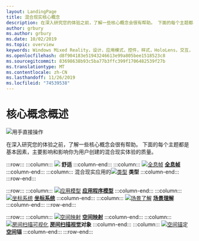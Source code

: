 ```yaml
---
layout: LandingPage
title: 混合现实核心概念
description: 在深入研究您的体验之前，了解一些核心概念会很有帮助。 下面的每个主题都是基本因素，主要影响和影响你为用户创建的混合现实体验的质量。
author: grbury
ms.author: grbury
ms.date: 10/02/2019
ms.topic: overview
keywords: Windows Mixed Reality，设计，应用模式，控件，样式，HoloLens，交互，UX 元素，行为，构建基块
ms.openlocfilehash: d8f904183e51943246613e99a805bee1518523c8
ms.sourcegitcommit: 83698638b93c5ba77b3ffc399f1706482539f27b
ms.translationtype: MT
ms.contentlocale: zh-CN
ms.lasthandoff: 11/26/2019
ms.locfileid: "74539538"
---
```

# <a name="core-concepts-overview"></a>核心概念概述

![用手直接操作](images/05_CoreConcepts.png)


在深入研究您的体验之前，了解一些核心概念会很有帮助。 下面的每个主题都是基本因素，主要影响和影响你为用户创建的混合现实体验的质量。 

:::row:::
    :::column:::
       [![](images/comfort-chart.PNG)](comfort.md)  **[](comfort.md)舒适**
    :::column-end:::
    :::column:::
       [![全息帧](images/destinationmars-750px.png)](holographic-frame.md) **[全息帧](holographic-frame.md)**
    :::column-end:::
    :::column:::
       混合现实应用的[![类型](images/enhancedenvironmentapps-640px.jpg)](types-of-mixed-reality-apps.md)  **[](types-of-mixed-reality-apps.md)类型**
    :::column-end:::
:::row-end:::

:::row:::
    :::column:::
       [![应用模型](images/teleportation-640px.png)](app-model.md) **[应用程序模型](app-model.md)**
    :::column-end:::
    :::column:::
        [![坐标系统](images/coordinate-systems.PNG)](coordinate-systems.md) **[坐标系统](coordinate-systems.md)**
    :::column-end:::
    :::column:::
        [![场景了解](images/scene-understanding.png)](scene-understanding.md) **[场景理解](scene-understanding.md)**
    :::column-end:::
:::row-end:::

:::row:::
    :::column:::
       [![空间映射](images/surfacereconstruction.jpg)](spatial-mapping.md) **[空间映射](spatial-mapping.md)**
    :::column-end:::
    :::column:::
       [![房间扫描可视化](images/sr-mixedworld-140429-8pm-00068-1000px.png)](room-scan-visualization.md) **[房间扫描视觉](room-scan-visualization.md)对象**
    :::column-end:::
    :::column:::
       [![空间锚](images/azurespatialanchors.jpg)](spatial-anchors.md)定 **[空间](spatial-anchors.md)锚**
    :::column-end:::
:::row-end:::


<br>

<br>

